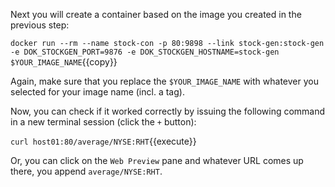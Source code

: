 Next you will create a container based on the image you created in the previous step:

`docker run --rm --name stock-con -p 80:9898 --link stock-gen:stock-gen -e DOK_STOCKGEN_PORT=9876 -e DOK_STOCKGEN_HOSTNAME=stock-gen $YOUR_IMAGE_NAME`{{copy}}

Again, make sure that you replace the `$YOUR_IMAGE_NAME` with whatever you selected for your image name (incl. a tag).

Now, you can check if it worked correctly by issuing the following command in a new terminal session (click the `+` button):

`curl host01:80/average/NYSE:RHT`{{execute}}

Or, you can click on the `Web Preview` pane and whatever URL comes up there, you append `average/NYSE:RHT`.
